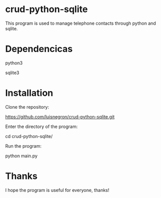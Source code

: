 # crud-python-sqlite
This program is used to manage telephone contacts through python and sqlite.

# Dependencicas
python3

sqlite3

# Installation
Clone the repository:

https://github.com/luisnegron/crud-python-sqlite.git 

Enter the directory of the program:

cd crud-python-sqlite/

Run the program:

python main.py

# Thanks

I hope the program is useful for everyone, thanks! 